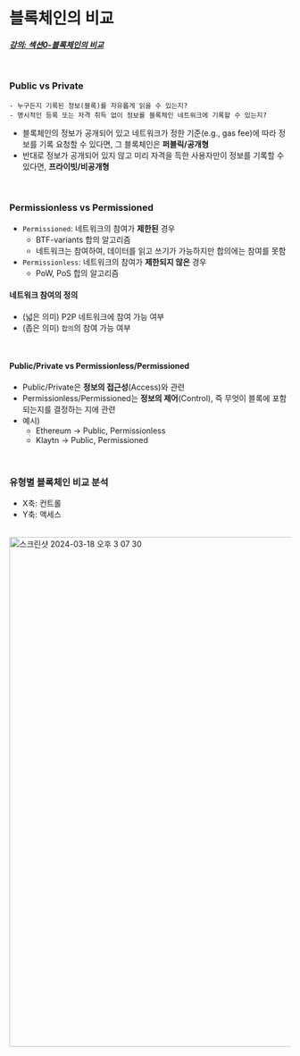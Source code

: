 # 블록체인의 비교

**_[강의: 섹션0-블록체인의 비교](https://www.inflearn.com/course/lecture?courseSlug=klaytn-%EC%8A%A4%EB%A7%88%ED%8A%B8%EA%B3%84%EC%95%BD%EA%B3%BC-%ED%83%88%EC%A4%91%EC%95%99%EC%95%B1&unitId=30496&tab=curriculum)_**

<br>

### Public vs Private

```
- 누구든지 기록된 정보(블록)를 자유롭게 읽을 수 있는지?
- 명시적인 등록 또는 자격 취득 없이 정보를 블록체인 네트워크에 기록할 수 있는지?
```

- 블록체인의 정보가 공개되어 있고 네트워크가 정한 기준(e.g., gas fee)에 따라 정보를 기록 요청할 수 있다면, 그 블록체인은 **퍼블릭/공개형**
- 반대로 정보가 공개되어 있지 않고 미리 자격을 득한 사용자만이 정보를 기록할 수 있다면, **프라이빗/비공개형**

<br>

### Permissionless vs Permissioned

- `Permissioned`: 네트워크의 참여가 **제한된** 경우
  - BTF-variants 합의 알고리즘
  - 네트워크는 참여하여, 데이터를 읽고 쓰기가 가능하지만 합의에는 참여를 못함
- `Permissionless`: 네트워크의 참여가 **제한되지 않은** 경우
  - PoW, PoS 합의 알고리즘

#### 네트워크 참여의 정의

- (넓은 의미) P2P 네트워크에 참여 가능 여부
- (좁은 의미) `합의`의 참여 가능 여부

<br>

#### Public/Private vs Permissionless/Permissioned

- Public/Private은 **정보의 접근성**(Access)와 관련
- Permissionless/Permissioned는 **정보의 제어**(Control), 즉 무엇이 블록에 포함되는지를 결정하는 지에 관련
- 예시)
  - Ethereum → Public, Permissionless
  - Klaytn → Public, Permissioned

<br>

### 유형별 블록체인 비교 분석

- X축: 컨트롤
- Y축: 액세스

<br>

<img width="913" alt="스크린샷 2024-03-18 오후 3 07 30" src="https://github.com/lbo728/BlockChainStudy/assets/72309817/33b77a0c-78a7-4ed3-8af1-cd4aeb7d3e3b">

